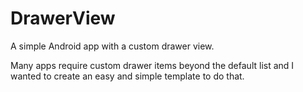 DrawerView
==========

A simple Android app with a custom drawer view.

Many apps require custom drawer items beyond the default list and I wanted to create an easy and simple template to do that.
